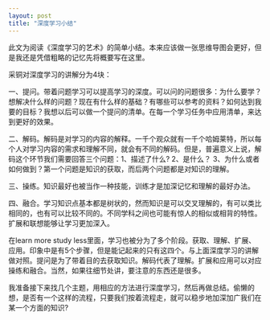 ```yaml
---
layout: post
title: "深度学习小结"
---
```

此文为阅读《深度学习的艺术》的简单小结。本来应该做一张思维导图会更好，但是我还是凭借粗略的记忆先将概要写在这里。

采铜对深度学习的讲解分为4块：

一、提问。带着问题学习可以提高学习的深度。可以问的问题很多：为什么要学？想解决什么样的问题？现在有什么样的基础？有哪些可以参考的资料？如何达到我要的目标？我想以后可以做一个提问的清单。在每一个学习任务中应用清单，来达到更好的效果。

二、解码。解码是对学习的内容的解释。一千个观众就有一千个哈姆莱特，所以每个人对学习内容的需求和理解不同，就会有不同的解码。但是，普遍意义上说，解码这个环节我们需要回答三个问题：1、描述了什么? 2、是什么？ 3、为什么或者如何做到？第一个问题是知识的获取，而后两个问题都是对知识的理解。

三、操练。知识最好也被当作一种技能，训练才是加深记忆和理解的最好办法。

四、融合。学习知识点基本都是树状的，然而知识是可以交叉理解的，有可以类比相同的，也有可以比较不同的。不同学科之间也可能有惊人的相似或相背的特性。扩展和联想能够让学习更加深入。
<!--more-->


在learn more study less里面，学习也被分为了多个阶段。获取、理解、扩展、应用。印象中是有5个步骤，但是能记起来的只有这四个。与上面深度学习的讲解做对照。提问是为了带着目的去获取知识。解码代表了理解。扩展和应用可以对应操练和融合。当然，如果往细节处讲，要注意的东西还是很多。

我准备接下来找几个主题，用相应的方法进行深度学习，然后再做总结。偷懒的想，是否有一个这样的流程，只要我们按着流程走，就可以稳步地加深加广我们在某一个方面的知识?

